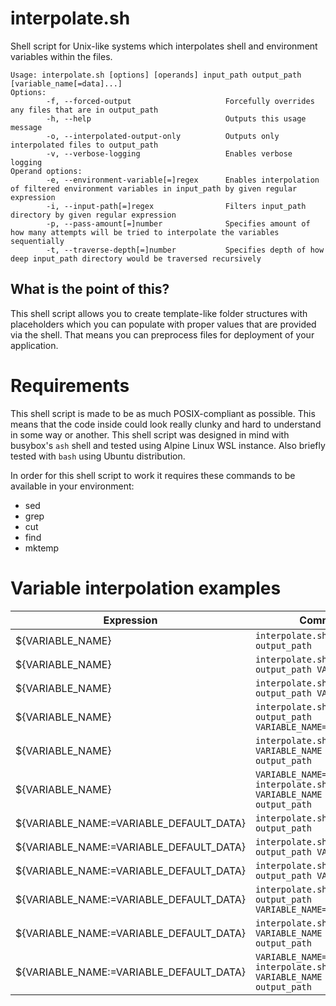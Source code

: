 # interpolate.sh
Shell script for Unix-like systems which interpolates shell and environment variables within the files.
```
Usage: interpolate.sh [options] [operands] input_path output_path [variable_name[=data]...]
Options:
        -f, --forced-output                     Forcefully overrides any files that are in output_path
        -h, --help                              Outputs this usage message
        -o, --interpolated-output-only          Outputs only interpolated files to output_path
        -v, --verbose-logging                   Enables verbose logging
Operand options:
        -e, --environment-variable[=]regex      Enables interpolation of filtered environment variables in input_path by given regular expression
        -i, --input-path[=]regex                Filters input_path directory by given regular expression
        -p, --pass-amount[=]number              Specifies amount of how many attempts will be tried to interpolate the variables sequentially
        -t, --traverse-depth[=]number           Specifies depth of how deep input_path directory would be traversed recursively
```

## What is the point of this?
This shell script allows you to create template-like folder structures with placeholders which you can populate with proper values that are provided via the shell. That means you can preprocess files for deployment of your application.

# Requirements
This shell script is made to be as much POSIX-compliant as possible. This means that the code inside could look really clunky and hard to understand in some way or another. This shell script was designed in mind with busybox's `ash` shell and tested using Alpine Linux WSL instance. Also briefly tested with `bash` using Ubuntu distribution.

In order for this shell script to work it requires these commands to be available in your environment:
- sed
- grep
- cut
- find
- mktemp

# Variable interpolation examples
|Expression|Command|Result|
|-|-|-|
|${VARIABLE_NAME}|`interpolate.sh input_path output_path`|**${VARIABLE_NAME}**|
|${VARIABLE_NAME}|`interpolate.sh input_path output_path VARIABLE_NAME`||
|${VARIABLE_NAME}|`interpolate.sh input_path output_path VARIABLE_NAME=`||
|${VARIABLE_NAME}|`interpolate.sh input_path output_path VARIABLE_NAME=VARIABLE_DATA`|**VARIABLE_DATA**|
|${VARIABLE_NAME}|`interpolate.sh -e VARIABLE_NAME input_path output_path`||
|${VARIABLE_NAME}|`VARIABLE_NAME=VARIABLE_DATA interpolate.sh -e VARIABLE_NAME input_path output_path`|**VARIABLE_DATA**|
|${VARIABLE_NAME:=VARIABLE_DEFAULT_DATA}|`interpolate.sh input_path output_path`|**VARIABLE_DEFAULT_DATA**|
|${VARIABLE_NAME:=VARIABLE_DEFAULT_DATA}|`interpolate.sh input_path output_path VARIABLE_NAME`||
|${VARIABLE_NAME:=VARIABLE_DEFAULT_DATA}|`interpolate.sh input_path output_path VARIABLE_NAME=`||
|${VARIABLE_NAME:=VARIABLE_DEFAULT_DATA}|`interpolate.sh input_path output_path VARIABLE_NAME=VARIABLE_DATA`|**VARIABLE_DATA**|
|${VARIABLE_NAME:=VARIABLE_DEFAULT_DATA}|`interpolate.sh -e VARIABLE_NAME input_path output_path`|**VARIABLE_DEFAULT_DATA**|
|${VARIABLE_NAME:=VARIABLE_DEFAULT_DATA}|`VARIABLE_NAME=VARIABLE_DATA interpolate.sh -e VARIABLE_NAME input_path output_path`|**VARIABLE_DATA**|
